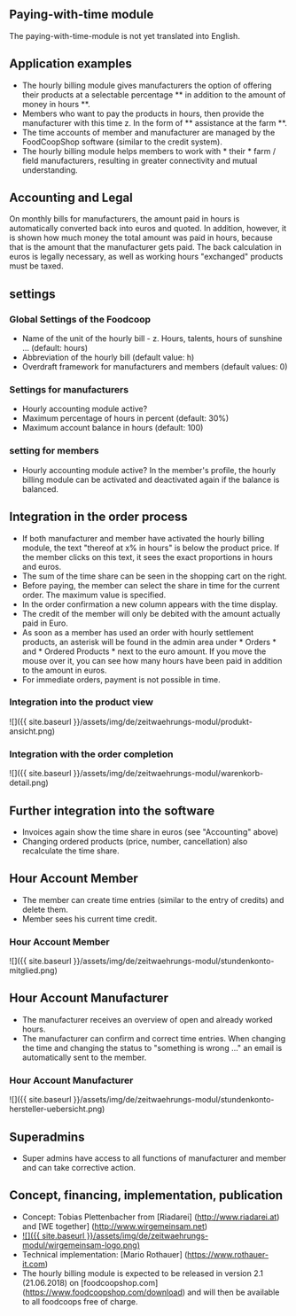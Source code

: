 ## Paying-with-time module

The paying-with-time-module is not yet translated into English.

## Application examples
* The hourly billing module gives manufacturers the option of offering their products at a selectable percentage ** in addition to the amount of money in hours **.
* Members who want to pay the products in hours, then provide the manufacturer with this time z. In the form of ** assistance at the farm **.
* The time accounts of member and manufacturer are managed by the FoodCoopShop software (similar to the credit system).
* The hourly billing module helps members to work with * their * farm / field manufacturers, resulting in greater connectivity and mutual understanding.

## Accounting and Legal
On monthly bills for manufacturers, the amount paid in hours is automatically converted back into euros and quoted. In addition, however, it is shown how much money the total amount was paid in hours, because that is the amount that the manufacturer gets paid. The back calculation in euros is legally necessary, as well as working hours "exchanged" products must be taxed.

## settings

### Global Settings of the Foodcoop
* Name of the unit of the hourly bill - z. Hours, talents, hours of sunshine ... (default: hours)
* Abbreviation of the hourly bill (default value: h)
* Overdraft framework for manufacturers and members (default values: 0)

### Settings for manufacturers
* Hourly accounting module active?
* Maximum percentage of hours in percent (default: 30%)
* Maximum account balance in hours (default: 100)

### setting for members
* Hourly accounting module active? In the member's profile, the hourly billing module can be activated and deactivated again if the balance is balanced.

## Integration in the order process
* If both manufacturer and member have activated the hourly billing module, the text "thereof at x% in hours" is below the product price. If the member clicks on this text, it sees the exact proportions in hours and euros.
* The sum of the time share can be seen in the shopping cart on the right.
* Before paying, the member can select the share in time for the current order. The maximum value is specified.
* In the order confirmation a new column appears with the time display.
* The credit of the member will only be debited with the amount actually paid in Euro.
* As soon as a member has used an order with hourly settlement products, an asterisk will be found in the admin area under * Orders * and * Ordered Products * next to the euro amount. If you move the mouse over it, you can see how many hours have been paid in addition to the amount in euros.
* For immediate orders, payment is not possible in time.

### Integration into the product view
![]({{ site.baseurl }}/assets/img/de/zeitwaehrungs-modul/produkt-ansicht.png)

### Integration with the order completion
![]({{ site.baseurl }}/assets/img/de/zeitwaehrungs-modul/warenkorb-detail.png)

## Further integration into the software
* Invoices again show the time share in euros (see "Accounting" above)
* Changing ordered products (price, number, cancellation) also recalculate the time share.

## Hour Account Member
* The member can create time entries (similar to the entry of credits) and delete them.
* Member sees his current time credit.

### Hour Account Member
![]({{ site.baseurl }}/assets/img/de/zeitwaehrungs-modul/stundenkonto-mitglied.png)

## Hour Account Manufacturer
* The manufacturer receives an overview of open and already worked hours.
* The manufacturer can confirm and correct time entries. When changing the time and changing the status to "something is wrong ..." an email is automatically sent to the member.

### Hour Account Manufacturer
![]({{ site.baseurl }}/assets/img/de/zeitwaehrungs-modul/stundenkonto-hersteller-uebersicht.png)

## Superadmins
* Super admins have access to all functions of manufacturer and member and can take corrective action.

## Concept, financing, implementation, publication
* Concept: Tobias Plettenbacher from [Riadarei] (http://www.riadarei.at) and [WE together] (http://www.wirgemeinsam.net)
* [![]({{ site.baseurl }}/assets/img/de/zeitwaehrungs-modul/wirgemeinsam-logo.png)](http://www.wirgemeinsam.net)
* Technical implementation: [Mario Rothauer] (https://www.rothauer-it.com)
* The hourly billing module is expected to be released in version 2.1 (21.06.2018) on [foodcoopshop.com] (https://www.foodcoopshop.com/download) and will then be available to all foodcoops free of charge.